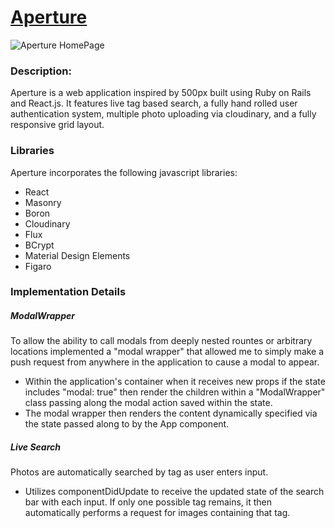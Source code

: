 # [Aperture][heroku]

[heroku]: http://aperture.pw

![Aperture HomePage](http://res.cloudinary.com/dpxg23zze/image/upload/v1457674960/Screen_Shot_2016-03-10_at_9.41.17_PM_kf7qlf.png)

### Description:

Aperture is a web application inspired by 500px built using Ruby on Rails
and React.js. It features live tag based search, a fully hand rolled user authentication system, multiple photo
uploading via cloudinary, and a fully responsive grid layout.

### Libraries

Aperture incorporates the following javascript libraries:
* React
* Masonry
* Boron
* Cloudinary
* Flux
* BCrypt
* Material Design Elements
* Figaro

### Implementation Details

##### ModalWrapper

To allow the ability to call modals from deeply nested rountes or arbitrary locations implemented a "modal wrapper" that allowed me to simply make a push request from anywhere in the application to cause a modal to appear. 
  * Within the application's container when it receives new props if the state includes "modal: true" then render the children within a "ModalWrapper" class passing along the modal action saved within the state.
  * The modal wrapper then renders the content dynamically specified via the state passed along to by the App component.

##### Live Search

Photos are automatically searched by tag as user enters input.
* Utilizes componentDidUpdate to receive the updated state of the search bar with each input. If only one possible tag remains, it then automatically performs a request for images containing that tag.

